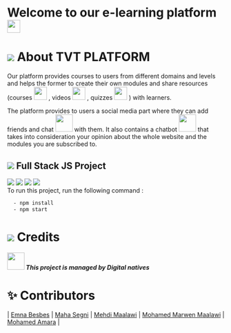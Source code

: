 # Welcome to our e-learning platform<img src = "https://raw.githubusercontent.com/MartinHeinz/MartinHeinz/master/wave.gif" width = 30px>

#  <img src="https://img.icons8.com/bubbles/50/000000/commercial.png"/> About TVT PLATFORM 

Our platform provides courses to users from different domains and levels and helps the former to create their own modules and share resources (courses <img  height="30" src="https://img.icons8.com/offices/30/000000/courses.png"/> , videos <img  height="30" src="https://img.icons8.com/color/48/000000/video.png"/> , quizzes <img  height="30"  src="https://img.icons8.com/color/48/000000/question-group.png"/> ) with learners.

The platform provides to users a social media part where they can add friends and chat <img  height="40"  src="https://img.icons8.com/cute-clipart/64/000000/chat.png"/>  with them. It also contains a chatbot  <img height="40"  src="https://img.icons8.com/external-flaticons-lineal-color-flat-icons/64/000000/external-chatbot-live-streaming-flaticons-lineal-color-flat-icons.png"/> that takes into consideration your opinion about the whole website and the modules you are subscribed to. 

## <img src="https://img.icons8.com/color/48/000000/web-design.png"  /> Full Stack JS Project 
<div >
<img src="https://img.shields.io/badge/Express.js-000000?style=for-the-badge&logo=express&logoColor=white" />
<img src="https://img.shields.io/badge/Node.js-339933?style=for-the-badge&logo=nodedotjs&logoColor=white" />
<img src="https://img.shields.io/badge/React-20232A?style=for-the-badge&logo=react&logoColor=61DAFB" /> <img src="https://img.shields.io/badge/MongoDB-4EA94B?style=for-the-badge&logo=mongodb&logoColor=white" />
</div> 
To run this project, run the following command :

```bash
  - npm install 
  - npm start
```
# <div><img src="https://img.icons8.com/color/48/000000/certification.png"/> Credits
<h5><img height="40px"
src="https://img.icons8.com/color/48/000000/administrative-tools.png" /> This project is managed by Digital natives</h5></div>

# ✨ Contributors  
|        [Emna Besbes](https://github.com/EmnaBesbes)      |  [Maha Segni](https://github.com/MahaSegni)          |     [Mehdi Maalawi](https://github.com/MaalawiMahdi)      |  [Mohamed Marwen Maalawi](https://github.com/marwenmaalawi)        |    [Mohamed Amara](https://github.com/AmaraMed)        | 
